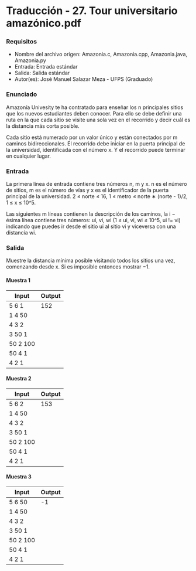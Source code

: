 # Traducción - 27. Tour universitario amazónico.pdf

### Requisitos
- Nombre del archivo origen: Amazonia.c, Amazonia.cpp, Amazonia.java, Amazonia.py
- Entrada: Entrada estándar
- Salida: Salida estándar
- Autor(es): José Manuel Salazar Meza - UFPS (Graduado)

### Enunciado
Amazonía Univesity te ha contratado para enseñar los n principales sitios que los nuevos estudiantes deben conocer. Para ello se debe definir una ruta en la que cada sitio se visite una sola vez en el recorrido y decir cuál es la distancia más corta posible.

Cada sitio está numerado por un valor único y están conectados por m caminos bidireccionales. El recorrido debe iniciar en la puerta principal de la universidad, identificada con el número x. Y el recorrido puede terminar en cualquier lugar.

### Entrada
La primera línea de entrada contiene tres números n, m y x. n es el número de sitios, m es el número de vías y x es el identificador de la puerta principal de la universidad. 2 ≤ norte ≤ 16, 1 ≤ metro ≤ norte ∗ (norte - 1)/2, 1 ≤ x ≤ 10^5.

Las siguientes m líneas contienen la descripción de los caminos, la i − ésima línea contiene tres números: ui, vi, wi (1 ≤ ui, vi, wi ≤ 10^5, ui != vi) indicando que puedes ir desde el sitio ui al sitio vi y viceversa con una distancia wi.

### Salida
Muestre la distancia mínima posible visitando todos los sitios una vez, comenzando desde x. Si es imposible entonces mostrar −1.

#### Muestra 1
| Input | Output |
| ----- | ------ |
| 5 6 1 | 152 |
| 1 4 50 |  |
| 4 3 2 |  |
| 3 50 1 |  |
| 50 2 100 |  |
| 50 4 1 |  |
| 4 2 1 |  |

#### Muestra 2
| Input | Output |
| ----- | ------ |
| 5 6 2 | 153 |
| 1 4 50 |  |
| 4 3 2 |  |
| 3 50 1 |  |
| 50 2 100 |  |
| 50 4 1 |  |
| 4 2 1 |  |

#### Muestra 3
| Input | Output |
| ----- | ------ |
| 5 6 50 | -1 |
| 1 4 50 |  |
| 4 3 2 |  |
| 3 50 1 |  |
| 50 2 100 |  |
| 50 4 1 |  |
| 4 2 1 |  |